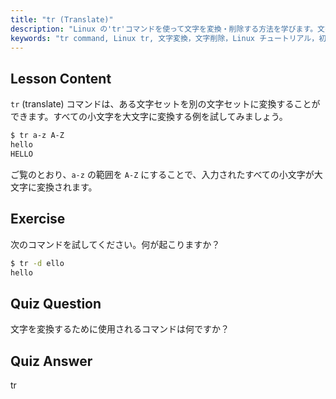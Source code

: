 ```yaml
---
title: "tr (Translate)"
description: "Linux の'tr'コマンドを使って文字を変換・削除する方法を学びます。文字変換の例と演習を通して理解を深めましょう。Linux の学習を始めましょう！"
keywords: "tr command, Linux tr, 文字変換，文字削除，Linux チュートリアル，初心者 Linux, Linux ガイド"
---
```


## Lesson Content

`tr` (translate) コマンドは、ある文字セットを別の文字セットに変換することができます。すべての小文字を大文字に変換する例を試してみましょう。

```bash
$ tr a-z A-Z
hello
HELLO
```

ご覧のとおり、`a-z` の範囲を `A-Z` にすることで、入力されたすべての小文字が大文字に変換されます。

## Exercise

次のコマンドを試してください。何が起こりますか？

```bash
$ tr -d ello
hello
```

## Quiz Question

文字を変換するために使用されるコマンドは何ですか？

## Quiz Answer

tr
